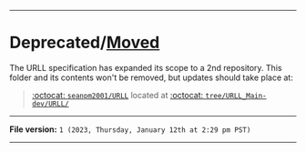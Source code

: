 
***

# Deprecated/[Moved](https://github.com/seanpm2001/URLL/tree/URLL_Main-dev/URLL/)

The URLL specification has expanded its scope to a 2nd repository. This folder and its contents won't be removed, but updates should take place at:

> [:octocat: `seanpm2001/URLL`](https://github.com/seanpm2001/URLL/) located at [:octocat: `tree/URLL_Main-dev/URLL/`](https://github.com/seanpm2001/URLL/tree/URLL_Main-dev/URLL/)

***

**File version:** `1 (2023, Thursday, January 12th at 2:29 pm PST)`

***
